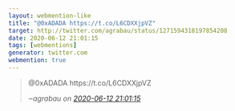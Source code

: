 ```yaml
---
layout: webmention-like
title: "@0xADADA https://t.co/L6CDXXjpVZ"
target: http://twitter.com/agrabau/status/1271594318197854208
date: 2020-06-12 21:01:15
tags: [webmentions]
generator: twitter.com
webmention: true
---
```




<blockquote class="external-citation">
  <p>
    @0xADADA https://t.co/L6CDXXjpVZ
  </p>
  <cite>‒<span class="p-author p-name">agrabau</span>
    on
    <a href="http://twitter.com/agrabau/status/1271594318197854208" rel="external nofollow" target="_blank">2020-06-12 21:01:15</a>
  </cite>
</blockquote>



